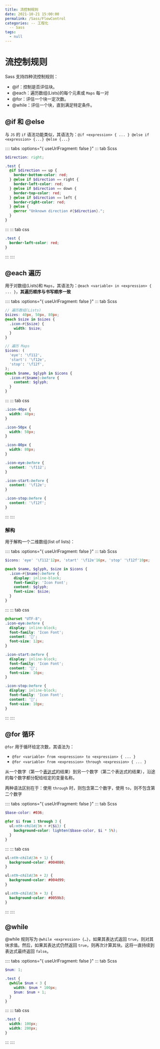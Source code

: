 ```yaml
---
title: 流控制规则
date: 2021-10-21 15:00:00
permalink: /Sass/FlowControl
categories: -- 工程化
  -- Sass
tags:
  - null
---
```


# 流控制规则

Sass 支持四种流控制规则：

- @if：控制是否评估块。
- @each：遍历数组(Lists)的每个元素或 `Maps` 每一对
- @for：评估一个块一定次数。
- @while：评估一个块，直到满足特定条件。

## @if 和 @else

与 `JS` 的 `if` 语法功能类似，其语法为：`@if <expression> { ... } @else if <expression> {...} @else {...}`

:::: tabs :options="{ useUrlFragment: false }"
::: tab Scss

```scss
$direction: right;

.test {
  @if $direction == up {
    border-bottom-color: red;
  } @else if $direction == right {
    border-left-color: red;
  } @else if $direction == down {
    border-top-color: red;
  } @else if $direction == left {
    border-right-color: red;
  } @else {
    @error "Unknown direction #{$direction}.";
  }
}
```

:::
::: tab css

```css
.test {
  border-left-color: red;
}
```

:::
::::

## @each 遍历

用于对数组(Lists)和 `Maps`，其语法为：`@each <variable> in <expression> { ... }`，**其遍历顺序与书写顺序一致**

:::: tabs :options="{ useUrlFragment: false }"
::: tab Scss

```scss
// 遍历数组(Lists)
$sizes: 40px, 50px, 80px;
@each $size in $sizes {
  .icon-#{$size} {
    width: $size;
  }
}

// 遍历 Maps
$icons: (
  'eye': '\f112',
  'start': '\f12e',
  'stop': '\f12f',
);
@each $name, $glyph in $icons {
  .icon-#{$name}:before {
    content: $glyph;
  }
}
```

:::
::: tab css

```css
.icon-40px {
  width: 40px;
}

.icon-50px {
  width: 50px;
}

.icon-80px {
  width: 80px;
}

.icon-eye:before {
  content: '\f112';
}

.icon-start:before {
  content: '\f12e';
}

.icon-stop:before {
  content: '\f12f';
}
```

:::
::::

### 解构

用于解构一个二维数组(list of lists)：

:::: tabs :options="{ useUrlFragment: false }"
::: tab Scss

```scss
$icons: 'eye' '\f112'12px, 'start' '\f12e'16px, 'stop' '\f12f'10px;

@each $name, $glyph, $size in $icons {
  .icon-#{$name}:before {
    display: inline-block;
    font-family: 'Icon Font';
    content: $glyph;
    font-size: $size;
  }
}
```

:::
::: tab css

```css
@charset "UTF-8";
.icon-eye:before {
  display: inline-block;
  font-family: 'Icon Font';
  content: '';
  font-size: 12px;
}

.icon-start:before {
  display: inline-block;
  font-family: 'Icon Font';
  content: '';
  font-size: 16px;
}

.icon-stop:before {
  display: inline-block;
  font-family: 'Icon Font';
  content: '';
  font-size: 10px;
}
```

:::
::::

## @for 循环

`@for` 用于循环给定次数，其语法为：

- `@for <variable> from <expression> to <expression> { ... }`
- `@for <variable> from <expression> through <expression> { ... }`

从一个数字（第一个[表达式](https://sass-lang.com/documentation/syntax/structure#expressions)的结果）到另一个数字（第二个表达式的结果），沿途的每个数字都分配给给定的变量名称。

两种语法区别在于：使用 `through` 时，则包含第二个数字，使用 `to`，则不包含第二个数字

:::: tabs :options="{ useUrlFragment: false }"
::: tab Scss

```scss
$base-color: #036;

@for $i from 1 through 3 {
  ul:nth-child(3n + #{$i}) {
    background-color: lighten($base-color, $i * 5%);
  }
}
```

:::
::: tab css

```css
ul:nth-child(3n + 1) {
  background-color: #004080;
}

ul:nth-child(3n + 2) {
  background-color: #004d99;
}

ul:nth-child(3n + 3) {
  background-color: #0059b3;
}
```

:::
::::

## @while

@while 规则写为 `@while <expression> {…}`，如果其表达式返回 `true`，则对其块求值。然后，如果其表达式仍然返回 `true`，则再次计算其块。这将一直持续到表达式最终返回 `false`。

:::: tabs :options="{ useUrlFragment: false }"
::: tab Scss

```scss
$num: 1;

.test {
  @while $num < 3 {
    width: $num * 100px;
    $num: $num + 1;
  }
}
```

:::
::: tab css

```css
.test {
  width: 100px;
  width: 200px;
}
```

:::
::::

